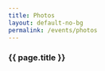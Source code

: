 ```yaml
---
title: Photos
layout: default-no-bg
permalink: /events/photos
---
```


<h3 class="no-bg">{{ page.title }}</h3>

<div class='embedsocial-album' data-ref="d6ae1c278ab7b583d23613a63cdc0eb259ddcc83"></div><script>(function(d, s, id){ var js; if(d.getElementById(id)){return;} js = d.createElement(s); js.id = id; js.src = "https://embedsocial.com/embedscript/ei.js"; d.getElementsByTagName("head")[0].appendChild(js);}(document, "script", "EmbedSocialScript"));</script>